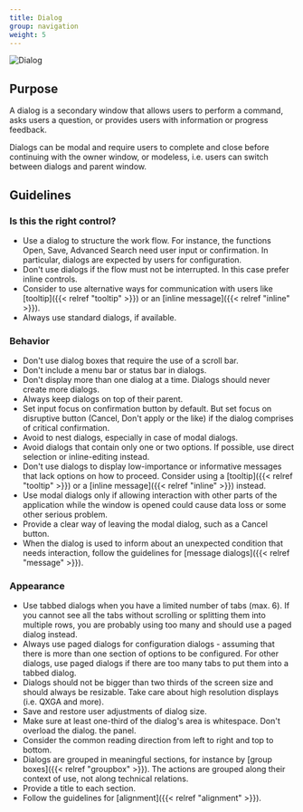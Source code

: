 ```yaml
---
title: Dialog
group: navigation
weight: 5
---
```


![Dialog](/hig/Dialog1.png)

Purpose
-------

A dialog is a secondary window that allows users to perform a command,
asks users a question, or provides users with information or progress
feedback.

Dialogs can be modal and require users to complete and close before
continuing with the owner window, or modeless, i.e. users can switch
between dialogs and parent window.

Guidelines
----------

### Is this the right control?

-   Use a dialog to structure the work flow. For instance, the functions
    Open, Save, Advanced Search need user input or confirmation. In
    particular, dialogs are expected by users for configuration.
-   Don't use dialogs if the flow must not be interrupted. In this case
    prefer inline controls.
-   Consider to use alternative ways for communication with users like
    [tooltip]({{< relref "tooltip" >}}) or an 
    [inline message]({{< relref "inline" >}}).
-   Always use standard dialogs, if available.

### Behavior

-   Don't use dialog boxes that require the use of a scroll bar.
-   Don't include a menu bar or status bar in dialogs.
-   Don't display more than one dialog at a time. Dialogs should never
    create more dialogs.
-   Always keep dialogs on top of their parent.
-   Set input focus on confirmation button by default. But set focus on
    disruptive button (Cancel, Don't apply or the like) if the dialog
    comprises of critical confirmation.
-   Avoid to nest dialogs, especially in case of modal dialogs.
-   Avoid dialogs that contain only one or two options. If possible, use
    direct selection or inline-editing instead.
-   Don't use dialogs to display low-importance or informative messages
    that lack options on how to proceed. Consider using a
    [tooltip]({{< relref "tooltip" >}}) or a
    [inline message]({{< relref "inline" >}}) instead.
-   Use modal dialogs only if allowing interaction with other parts of
    the application while the window is opened could cause data loss or
    some other serious problem.
-   Provide a clear way of leaving the modal dialog, such as a Cancel
    button.
-   When the dialog is used to inform about an unexpected condition that
    needs interaction, follow the guidelines for
    [message dialogs]({{< relref "message" >}}).

### Appearance

-   Use tabbed dialogs when you have a limited number of tabs (max. 6).
    If you cannot see all the tabs without scrolling or splitting them
    into multiple rows, you are probably using too many and should use a
    paged dialog instead.
-   Always use paged dialogs for configuration dialogs - assuming that
    there is more than one section of options to be configured. For
    other dialogs, use paged dialogs if there are too many tabs to put
    them into a tabbed dialog.
-   Dialogs should not be bigger than two thirds of the screen size and
    should always be resizable. Take care about high resolution displays
    (i.e. QXGA and more).
-   Save and restore user adjustments of dialog size.
-   Make sure at least one-third of the dialog's area is whitespace.
    Don't overload the dialog. the panel.
-   Consider the common reading direction from left to right and top to
    bottom.
-   Dialogs are grouped in meaningful sections, for instance by
    [group boxes]({{< relref "groupbox" >}}).
    The actions are grouped along their context of use, not along
    technical relations.
-   Provide a title to each section.
-   Follow the guidelines for [alignment]({{< relref "alignment" >}}).
